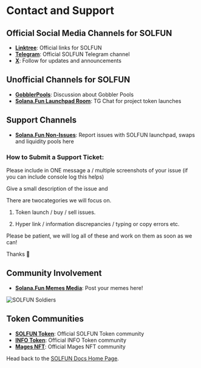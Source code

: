 # Contact and Support

## Official Social Media Channels for SOLFUN

* [**Linktree**](https://linktr.ee/fomo3d): Official links for SOLFUN
* [**Telegram**](https://t.me/fomo3dGobbler): Official SOLFUN Telegram channel
* [**X**](https://x.com/solanaDOTfun): Follow for updates and announcements

## Unofficial Channels for SOLFUN

* [**GobblerPools**](https://t.me/GobblerPools): Discussion about Gobbler Pools
* [**Solana.Fun Launchpad Room**](https://t.me/Fomo3dShills): TG Chat for project token launches

## Support Channels

* [**Solana.Fun Non-Issues**](https://t.me/+wkvyBlOTBcc3ZWM0): Report issues with SOLFUN launchpad, swaps and liquidity pools here

### How to Submit a Support Ticket:

Please include in ONE message a / multiple screenshots of your issue (if you can include console log this helps) 

Give a small description of the issue and 

There are twocategories we will focus on. 

1. Token launch / buy / sell issues. 

2. Hyper link / information discrepancies / typing or copy errors etc. 

Please be patient, we will log all of these and work on them as soon as we can! 

Thanks 🙏

## Community Involvement

* **[Solana.Fun Memes Media](https://t.me/SlanaFunMemesMedia)**: Post your memes here!

![SOLFUN Soldiers](/assets/fomo3d-soldiers.gif)

## Token Communities

* [**SOLFUN Token**](https://t.me/fomo3dGobbler): Official SOLFUN Token community
* [**INFO Token**](https://t.me/Infothedog): Official INFO Token community
* [**Mages NFT**](https://t.me/FomoMages): Official Mages NFT community

Head back to the [SOLFUN Docs Home Page](/).